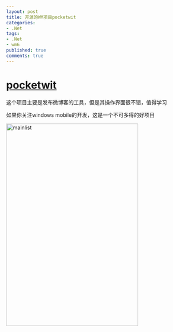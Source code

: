 ```yaml
---
layout: post
title: 开源的WM项目pocketwit
categories:
- .Net
tags:
- .Net
- wm6
published: true
comments: true
---
```

<p><h1><a href="http://code.google.com/p/pocketwit/" target="_blank">pocketwit</a></h1>
这个项目主要是发布微博客的工具，但是其操作界面很不错，值得学习</p>

<p>如果你关注windows mobile的开发，这是一个不可多得的好项目</p>

<p><img class="alignnone size-full wp-image-418" title="mainlist" src="http://www.fireyang.com/blog/wp-content/uploads/2009/03/mainlist.png" alt="mainlist" width="356" height="546" /></p>
